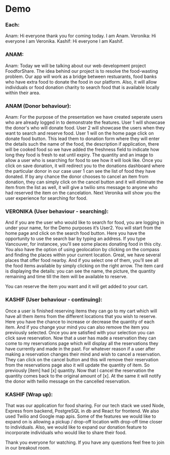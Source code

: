 # Demo
### Each:
Anam: Hi everyone thank you for coming today. I am Anam.
Veronika: Hi everyone I am Veronika.
Kashif: Hi everyone I am Kashif.


### ANAM: 

Anam: Today we will be talking about our web development project FoodforShare. The idea behind our project is to resolve the food-wasting problem. Our app will work as a bridge between restuarants, food banks who have extra food to donate the food in our platform. Also, it will allow individuals or food donation charity to search food that is available locally within their area.


### ANAM (Donor behaviour):

Anam: For the purpose of the presentation we have created seperate users who are already logged in to demonstrate the features. User 1 will showcase the donor's who will donate food. User 2 will showcase the users when they want to search and reserve food. User 1 will on the home page click on donate food button. 
This lead them to donation form where they will enter the details such the name of the food, the description if application, there will be cooked food so we have added the freshness field to indicate how long they food is fresh to eat until expiry. The quantity and an image to allow a user who is searching for food to see how it will look like. Once you click on save donation, it will redirect you to the donations dashboard where the particular donor in our case user 1 can see the list of food they have donated. If by any chance the donor chooses to cancel an item from donation, they can simply click on the cancel button and it will eliminate the item from the list as well, it will give a twilio sms message to anyone who had reserved the item on the cancelation. Next Veronika will show you the user experience for searching for food.


### VERONIKA (User behaviour - searching):
And if you are the user who would like to search for food, you are logging in under your name, for the Demo purposes it’s User2. You will start from the home page and click on the search food button.
Here you have the opportunity to use the search bar by typing an address. 
If you type Vancouver, for instancee, you’ll see some places donating food in this city.
You also have the option of using geolocation by clicking on the compass and finding the places within your current location.
Great, we have several places that offer food nearby. 
And if you select one of them, you’ll see all the food items available by simply clicking on the right arrow. The item card is displaying the details: you can see the name, the picture, the quantity remaining and time till the item will be available to reserve. 

You can reserve the item you want and it will get added to your cart.


### KASHIF (User behaviour - continuing):

Once a user is finished reserving items they can go to my cart which will have all them items from the different locations that you wish to reserve. Here you have the chance to increase or decrease the quantity of each item. And if you change your mind you can also remove the item you previously selected. Once you are satisfied with your selection you can click save reservation. Now that a user has made a reservation they can come to my reservations page which will display all the reservations they have currently and made in the past. For whatever reason if a user after making a reservation changes their mind and wish to cancel a reservation. They can click on the cancel button and this will remove their reservation from the reservations page also it will update the quantity of item. So previously [item] had [x] quantity. Now that I cancel the reservation the quantity comes back to the original amount of [x]. At the same it will notify the donor with twilio message on the cancelled reservation.


### KASHIF (Wrap up):
That was our application for food sharing. For our tech stack we used Node, Express from backend, PostgreSQL in db and React for frontend. We also used Twilio and Google map apis. Some of the features we would like to expand on is allowing a pickup / drop-off location with drop-off time closer to individuals. Also, we would like to expand our donation feature to incorporate individuals who would like to share their food.

Thank you everyone for watching. If you have any questions feel free to join in our breakout room.
 


